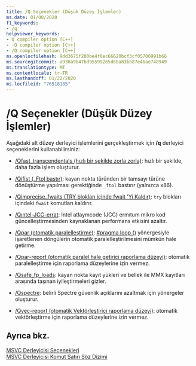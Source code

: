 ```yaml
---
title: /Q Seçenekler (Düşük Düzey İşlemler)
ms.date: 01/08/2020
f1_keywords:
- /q
helpviewer_keywords:
- Q compiler option [C++]
- -Q compiler option [C++]
- /Q compiler option [C++]
ms.openlocfilehash: 9dd3675f200be4f0ec66620bcf3cf05706991b66
ms.sourcegitcommit: a930a9b47bd95599265d6ba83bb87e46ae748949
ms.translationtype: MT
ms.contentlocale: tr-TR
ms.lasthandoff: 01/22/2020
ms.locfileid: "76518185"
---
```

# <a name="q-options-low-level-operations"></a>/Q Seçenekler (Düşük Düzey İşlemler)

Aşağıdaki alt düzey derleyici işlemlerini gerçekleştirmek için **/q** derleyici seçeneklerini kullanabilirsiniz:

- [/Qfast_transcendentals (hızlı bir şekilde zorla zorla)](qfast-transcendentals-force-fast-transcendentals.md): hızlı bir şekilde, daha fazla işlem oluşturur.

- [/Qifist (_Ftol bastır)](qifist-suppress-ftol.md): kayan nokta türünden bir tamsayı türüne dönüştürme yapılması gerektiğinde `_ftol` bastırır (yalnızca x86).

- [/Qimprecise_fwaits (TRY blokları içinde fwait 'Yi Kaldır)](qimprecise-fwaits-remove-fwaits-inside-try-blocks.md): `try` blokları içindeki `fwait` komutları kaldırır.

- [/Qıntel-JCC-errat](qintel-jcc-erratum.md): Intel atlaymcode (JCC) ermıtum mikro kod güncelleştirmesinden kaynaklanan performans etkisini azaltır.

- [/Qpar (otomatik paralelleştirme)](qpar-auto-parallelizer.md): [#pragma loop ()](../../preprocessor/loop.md) yönergesiyle işaretlenen döngülerin otomatik paralelleştirilmesini mümkün hale getirme.

- [/Qpar-report (otomatik paralel hale getirici raporlama düzeyi)](qpar-report-auto-parallelizer-reporting-level.md): otomatik paralelleştirme için raporlama düzeylerine izin vermez.

- [/Qsafe_fp_loads](qsafe-fp-loads.md): kayan nokta kayıt yükleri ve bellek ile MMX kayıtları arasında taşınan iyileştirmeleri gizler.

- [/Qspectre](qspectre.md): belirli Spectre güvenlik açıklarını azaltmak için yönergeler oluşturur.

- [/Qvec-report (otomatik Vektörleştirici raporlama düzeyi)](qvec-report-auto-vectorizer-reporting-level.md): otomatik vektörleştirme için raporlama düzeylerine izin vermez.

## <a name="see-also"></a>Ayrıca bkz.

[MSVC Derleyicisi Seçenekleri](compiler-options.md)<br/>
[MSVC Derleyicisi Komut Satırı Söz Dizimi](compiler-command-line-syntax.md)
